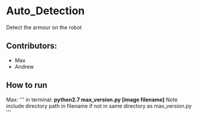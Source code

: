 # Auto_Detection
Detect the armour on the robot

## Contributors:
- Max
- Andrew

## How to run
Max:
'''
in terminal:
   **python2.7 max_version.py [image filename]**
   Note include directory path in filename if not in same directory as max_version.py
'''
